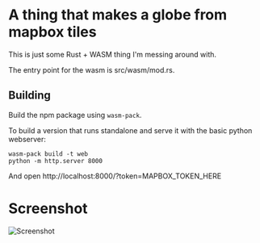 # A thing that makes a globe from mapbox tiles

This is just some Rust + WASM thing I'm messing around with.

The entry point for the wasm is src/wasm/mod.rs.

## Building

Build the npm package using `wasm-pack`.

To build a version that runs standalone and serve it with the basic python webserver:

```
wasm-pack build -t web
python -m http.server 8000
```

And open http://localhost:8000/?token=MAPBOX_TOKEN_HERE

# Screenshot

![Screenshot](https://user-images.githubusercontent.com/3372/88506717-ac89b380-d02e-11ea-9153-20e3c4e5fcb1.png)
